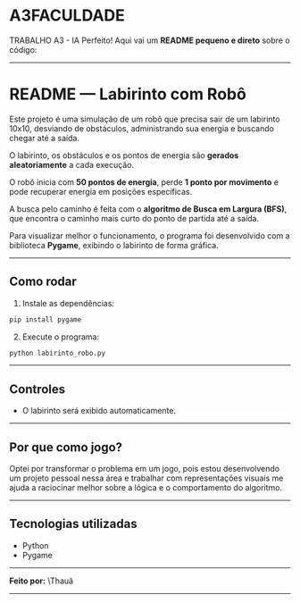 # A3FACULDADE
TRABALHO A3 - IA
Perfeito! Aqui vai um **README pequeno e direto** sobre o código:

---

# **README — Labirinto com Robô**

Este projeto é uma simulação de um robô que precisa sair de um labirinto 10x10, desviando de obstáculos, administrando sua energia e buscando chegar até a saída.

O labirinto, os obstáculos e os pontos de energia são **gerados aleatoriamente** a cada execução.

O robô inicia com **50 pontos de energia**, perde **1 ponto por movimento** e pode recuperar energia em posições específicas.

A busca pelo caminho é feita com o **algoritmo de Busca em Largura (BFS)**, que encontra o caminho mais curto do ponto de partida até a saída.

Para visualizar melhor o funcionamento, o programa foi desenvolvido com a biblioteca **Pygame**, exibindo o labirinto de forma gráfica.

---

## **Como rodar**

1. Instale as dependências:

```bash
pip install pygame
```

2. Execute o programa:

```bash
python labirinto_robo.py
```

---

## **Controles**

* O labirinto será exibido automaticamente.

---

## **Por que como jogo?**

Optei por transformar o problema em um jogo, pois estou desenvolvendo um projeto pessoal nessa área e trabalhar com representações visuais me ajuda a raciocinar melhor sobre a lógica e o comportamento do algoritmo.

---

## **Tecnologias utilizadas**

* Python
* Pygame

---

**Feito por:** \Thauã

---
